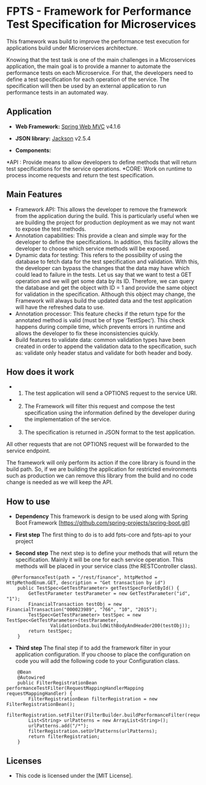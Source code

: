 # FPTS - Framework for Performance Test Specification for Microservices

This framework was build to improve the performance test execution for applications build under Microservices architecture.

Knowing that the test task is one of the main challenges in a Microservices application, the main goal is to provide a manner to automate the performance tests on each Microservice. For that, the developers need to define a test specification for each operation of the service. The specification will then be used by an external application to run performance tests in an automated way.

## Application

* **Web Framework:** [Spring Web MVC](https://github.com/spring-projects/spring-framework.git) v4.1.6

* **JSON library:** [Jackson](https://github.com/FasterXML/jackson.git) v2.5.4 

* **Components:**
              
*API : Provide means to allow developers to define methods that will return test specifications 
 for the service operations. 
 *CORE: Work on runtime to process income requests and return the test specification.

## Main Features

* Framework API: This allows the developer to remove the framework from the application during the build. This is particularly useful when we are building the project for production deployment as we may not want to expose the test methods.
* Annotation capabilities: This provide a clean and simple way for the developer to define the specifications. In addition, this facility allows the developer to choose which service methods will be exposed. 
* Dynamic data for testing: This refers to the possibility of using the database to fetch data for the test specification and validation. With this, the developer can bypass the changes that the data may have which could lead to failure in the tests. Let us say that we want to test a GET operation and we will get some data by its ID. Therefore, we can query the database and get the object with ID = 1 and provide the same object for validation in the specification. Although this object may change, the Framework will always build the updated data and the test application will have the refreshed data to use. 
* Annotation processor: This feature checks if the return type for the annotated method is valid (must be of type ‘TestSpec’). This check happens during compile time, which prevents errors in runtime and allows the developer to fix these inconsistencies quickly. 
* Build features to validate data: common validation types have been created in order to append the validation data to the specification, such as: validate only header status and validate for both header and body. 

## How does it work

* 1) The test application will send a OPTIONS request to the service URI. 
* 2) The Framework will filter this request and compose the test specification using the information defined by the developer during the implementation of the service.
* 3) The specification is returned in JSON format to the test application.

All other requests that are not OPTIONS request will be forwarded to the service endpoint. 

The framework will only perform its action if the core library is found in the build path. So, if we are building the application for restricted environments such as production we can remove this library from the build and no code change is needed as we will keep the API.

## How to use

* **Dependency** This framework is design to be used along with Spring Boot Framework [https://github.com/spring-projects/spring-boot.git]
            
* **First step** The first thing to do is to add fpts-core and fpts-api to your project

* **Second step** The next step is to define your methods that will return the specification. Mainly it will be one for each service operation. This methods will be placed in your service class (the RESTController class). 
 
```
  @PerformanceTest(path = "/rest/finance", httpMethod = HttpMethodEnum.GET, description = "Get transaction by id")
	public TestSpec<GetTestParameter> getTestSpecForGetById() {
		GetTestParameter testParameter = new GetTestParameter("id", "1");
		FinancialTransaction testObj = new FinancialTransaction("000023989", "766", "10", "2015");
		TestSpec<GetTestParameter> testSpec = new TestSpec<GetTestParameter>(testParameter,
				ValidationData.buildWithBodyAndHeader200(testObj));
		return testSpec;
	}
```
 
 * **Third step** The final step if to add the framework filter in your application configuration. If you choose to place the configuration on code you will add the following code to your Configuration class.

```
  	@Bean
	@Autowired
	public FilterRegistrationBean performanceTestFilter(RequestMappingHandlerMapping requestMappingHandler) {
		FilterRegistrationBean filterRegistration = new FilterRegistrationBean();
		filterRegistration.setFilter(FilterBuilder.buildPerformanceFilter(requestMappingHandler));
		List<String> urlPatterns = new ArrayList<String>();
		urlPatterns.add("/*");
		filterRegistration.setUrlPatterns(urlPatterns);
		return filterRegistration;
	}
```

## Licenses

* This code is licensed under the [MIT License].

